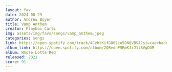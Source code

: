 ```yaml
---
layout: fav
date: 2024-08-29
author: Andrew Boyer
title: Vamp Anthem
creator: Playboi Carti
img: assets/img/favs/songs/vamp_anthem.jpeg
categories: songs
link: https://open.spotify.com/track/4CzhtKifG867Lu5DNQVBSA?si=caecbade4c1b4f14
album_link: https://open.spotify.com/album/2QRedhP5RmKJiJ1i8VgDGR
album: Whole Lotta Red
released: 2021
score: 91
---
```


